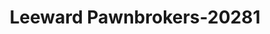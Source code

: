 ---
f_zip-code: 96782
f_state-code: HI
title: Leeward Pawnbrokers-20281
f_phone: 808-456-5900
f_city-only: Pearl City
f_address: 941 Kamehameha Highway Suite 102 Pearl City
f_location-unique-id: '20281'
slug: leeward-pawnbrokers-20281
updated-on: '2024-05-30T13:46:58.046Z'
created-on: '2024-05-30T13:36:59.803Z'
published-on: '2024-05-30T13:54:32.469Z'
f_city-state: cms/city/pearl-city-hi.md
f_company: cms/company/leeward-pawnbrokers.md
f_state: cms/state/hawaii.md
layout: '[payday-loan].html'
tags: payday-loan
---